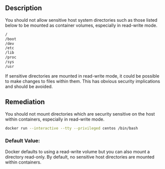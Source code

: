 ## Description

You should not allow sensitive host system directories such as those listed below to be mounted as container volumes, especially in read-write mode.

```bash
/
/boot
/dev
/etc
/lib
/proc
/sys
/usr
```

If sensitive directories are mounted in read-write mode, it could be possible to make changes to files within them. This has obvious security implications and should be avoided.

## Remediation

You should not mount directories which are security sensitive on the host within containers, especially in read-write mode.

```bash
docker run --interactive --tty --privileged centos /bin/bash
```

### Default Value:

Docker defaults to using a read-write volume but you can also mount a directory read-only. By default, no sensitive host directories are mounted within containers.
